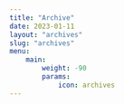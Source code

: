 ```yaml
---
title: "Archive"
date: 2023-01-11
layout: "archives"
slug: "archives"
menu:
    main:
        weight: -90
        params: 
            icon: archives
---
```

